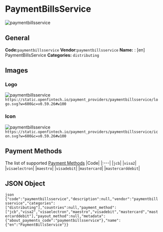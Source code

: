 # PaymentBillsService 
![paymentbillsservice](https://static.openfintech.io/payment_providers/paymentbillsservice/logo.svg?w=600&c=v0.59.26#w100) 
## General 
**Code:**`paymentbillsservice` 
**Vendor:**`paymentbillsservice` 
**Name:** 
:	[en] PaymentBillsService 
**Categories:** 
`distributing` 
## Images 
### Logo 
![paymentbillsservice](https://static.openfintech.io/payment_providers/paymentbillsservice/logo.svg?w=600&c=v0.59.26#w100) 
``` https://static.openfintech.io/payment_providers/paymentbillsservice/logo.svg?w=600&c=v0.59.26#w100 ``` 
### Icon 
![paymentbillsservice](https://static.openfintech.io/payment_providers/paymentbillsservice/icon.svg?w=600&c=v0.59.26#w100) 
``` https://static.openfintech.io/payment_providers/paymentbillsservice/icon.svg?w=600&c=v0.59.26#w100 ``` 
## Payment Methods 
The list of supported [Payment Methods](#) 
|Code| 
|:---| 
|`jcb`| 
|`visa2`| 
|`visaelectron`| 
|`maestro`| 
|`visadebit`| 
|`mastercard`| 
|`mastercarddebit`| 
 
## JSON Object 
```json {"code":"paymentbillsservice","description":null,"vendor":"paymentbillsservice","categories":["distributing"],"countries":null,"payment_method":["jcb","visa2","visaelectron","maestro","visadebit","mastercard","mastercarddebit"],"payout_method":null,"metadata":{"about_payments_code":"paymentbillsservice"},"name":{"en":"PaymentBillsService"}} ``` 
